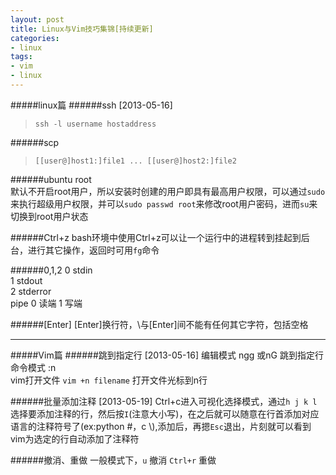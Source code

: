 ```yaml
---
layout: post
title: Linux与Vim技巧集锦[持续更新]
categories:
- linux
tags:
- vim
- linux
---
```


#####linux篇
######ssh [2013-05-16]
>`ssh -l username hostaddress`

######scp
>`[[user@]host1:]file1 ... [[user@]host2:]file2`   

######ubuntu root  
默认不开启root用户，所以安装时创建的用户即具有最高用户权限，可以通过`sudo`来执行超级用户权限，并可以`sudo passwd root`来修改root用户密码，进而`su`来切换到root用户状态

######Ctrl+z
bash环境中使用Ctrl+z可以让一个运行中的进程转到挂起到后台，进行其它操作，返回时可用`fg`命令

######0,1,2
0 stdin     
1 stdout  
2 stderror    
pipe
0 读端
1 写端

######\[Enter]
\[Enter]换行符，\与[Enter]间不能有任何其它字符，包括空格

---------------------------------
#####Vim篇
######跳到指定行 [2013-05-16]
编辑模式 ngg 或nG 跳到指定行   
命令模式 :n   
vim打开文件 `vim +n filename` 打开文件光标到n行   

######批量添加注释 [2013-05-19]
Ctrl+c进入可视化选择模式，通过`h j k l`选择要添加注释的行，然后按`I`(注意大小写)，在之后就可以随意在行首添加对应语言的注释符号了(ex:python #，c \\),添加后，再摁`Esc`退出，片刻就可以看到vim为选定的行自动添加了注释符

######撤消、重做
一般模式下，`u` 撤消 `Ctrl+r` 重做





